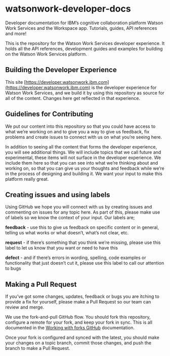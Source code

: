# watsonwork-developer-docs
Developer documentation for IBM’s cognitive collaboration platform Watson Work Services and the Workspace app. Tutorials, guides, API references and more!

This is the repository for the Watson Work Services developer experience. It holds all the API references, development guides and examples for building on the Watson Work Services platform.

## Building the Developer Experience

This site [https://developer.watsonwork.ibm.com](https://developer.watsonwork.ibm.com) is the developer experience for Watson Work Services, and we build it by using this repository as source for all of the content. Changes here get reflected in that experience.

## Guidelines for Contributing

We put our content into this repository so that you could have access to what we’re working on and to give you a way to give us feedback, fix problems and create issues to connect with us on what you’re seeing here.

In addition to seeing all the content that forms the developer experience, you will see additional things. We will include topics that we call future and experimental, these items will not surface in the developer experience. We include them here so that you can see into what we’re thinking about and working on, so that you can give us your thoughts and feedback while we’re in the process of designing and building it. We want your input to make this platform really great.

## Creating issues and using labels

Using GitHub we hope you will connect with us by creating issues and commenting on issues for any topic here. As part of this, please make use of labels so we know the context of your input.
Our labels are;

**feedback** - use this to give us feedback on specific content or in general, telling us what works or what doesn’t, what’s not clear, etc.

**request** - if there’s something that you think we’re missing, please use this label to let us know that you want or need to have this

**defect** - and if there’s errors in wording, spelling, code examples or functionality that just doesn’t cut it, please use this label to call our attention to bugs


## Making a Pull Request

If you’ve got some changes, updates, feedback or bugs you are itching to provide a fix for yourself, please make a Pull Request so our team can review and merge.

We use the fork-and-pull GitHub flow. You should fork this repository, configure a remote for your fork, and keep your fork in sync. This is all documented in the [Working with forks GitHub](https://help.github.com/articles/working-with-forks/) documentation.

Once your fork is configured and synced with the latest, you should make your changes on a topic branch, commit those changes, and push the branch to make a Pull Request.
